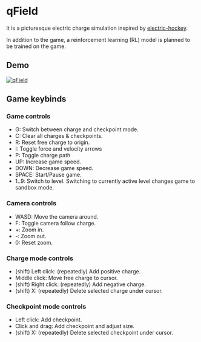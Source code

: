 # qField

It is a picturesque electric charge simulation inspired by
[electric-hockey](https://phet.colorado.edu/en/simulations/electric-hockey).

In addition to the game, a reinforcement learning (RL) model is planned to be trained on the game.

## Demo
[![qField](https://img.youtube.com/vi/l5Vjn7yWPfQ/0.jpg)](https://www.youtube.com/watch?v=l5Vjn7yWPfQ "qField")

## Game keybinds

### Game controls

- G: Switch between charge and checkpoint mode.
- C: Clear all charges & checkpoints.
- R: Reset free charge to origin.
- I: Toggle force and velocity arrows
- P: Toggle charge path
- UP: Increase game speed.
- DOWN: Decrease game speed.
- SPACE: Start/Pause game.
- 1..9: Switch to level. Switching to currently active level changes game to sandbox mode.

### Camera controls

- WASD: Move the camera around.
- F: Toggle camera follow charge.
- +: Zoom in.
- -: Zoom out.
- 0: Reset zoom.

### Charge mode controls

- (shift) Left click: (repeatedly) Add positive charge.
- Middle click: Move free charge to cursor.
- (shift) Right click: (repeatedly) Add negative charge.
- (shift) X: (repeatedly) Delete selected charge under cursor.

### Checkpoint mode controls

- Left click: Add checkpoint.
- Click and drag: Add checkpoint and adjust size.
- (shift) X: (repeatedly) Delete selected checkpoint under cursor.
